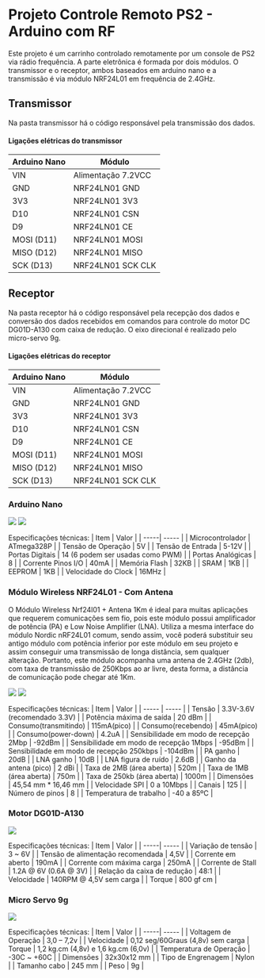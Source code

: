 # Projeto Controle Remoto PS2 - Arduino com RF

Este projeto é um carrinho controlado remotamente por um console de PS2 via rádio frequência. A parte eletrônica é formada por dois módulos. O transmissor e o receptor, ambos baseados em arduino nano e a transmissão é via módulo NRF24L01 em frequência de 2.4GHz.

## Transmissor

Na pasta transmissor há o código responsável pela transmissão dos dados. 

#### Ligações elétricas do transmissor

| Arduino Nano | Módulo |
| ----- | ----- |
| VIN | Alimentação 7.2VCC |
| GND | NRF24LN01 GND |
| 3V3 | NRF24LN01 3V3 |
| D10 | NRF24LN01 CSN |
| D9 | NRF24LN01 CE |
| MOSI (D11) | NRF24LN01 MOSI |
| MISO (D12) | NRF24LN01 MISO |
| SCK (D13) | NRF24LN01 SCK CLK |

## Receptor

Na pasta receptor há o código responsável pela recepção dos dados e conversão dos dados recebidos em comandos para controle do motor DC DG01D-A130 com caixa de redução. O eixo direcional é realizado pelo micro-servo 9g.

#### Ligações elétricas do receptor

| Arduino Nano | Módulo |
| ----- | ----- |
| VIN | Alimentação 7.2VCC |
| GND | NRF24LN01 GND |
| 3V3 | NRF24LN01 3V3 |
| D10 | NRF24LN01 CSN |
| D9 | NRF24LN01 CE |
| MOSI (D11) | NRF24LN01 MOSI |
| MISO (D12) | NRF24LN01 MISO |
| SCK (D13) | NRF24LN01 SCK CLK |


### Arduino Nano

<img src="/assets/images/arduino-nano-esquema.jpg">

<img src="/assets/images/arduino-nano-pinout.png">

Especificações técnicas:
| Item | Valor |
| -----| ----- |
| Microcontrolador | ATmega328P |
| Tensão de Operação | 5V |
| Tensão de Entrada | 5-12V |
| Portas Digitais | 14 (6 podem ser usadas como PWM) |
| Portas Analógicas | 8 |
| Corrente Pinos I/O | 40mA |
| Memória Flash | 32KB |
| SRAM | 1KB |
| EEPROM | 1KB |
| Velocidade do Clock | 16MHz |


### Módulo Wireless NRF24L01 - Com Antena

O Módulo Wireless Nrf24l01 + Antena 1Km é ideal para muitas aplicações que requerem comunicações sem fio, pois este módulo possui amplificador de potência (PA) e Low Noise Amplifier (LNA). Utiliza a mesma interface do módulo Nordic nRF24L01 comum, sendo assim, você poderá substituir seu antigo módulo com potência inferior por este módulo em seu projeto e assim conseguir uma transmissão de longa distância, sem qualquer alteração. Portanto, este módulo acompanha uma antena de 2.4GHz (2db), com taxa de transmissão de 250Kbps ao ar livre, desta forma, a distância de comunicação pode chegar até 1Km.

<img src="/assets/images/nrf24l01-antena-1km.jpg">

<img src="/assets/images/nrf24l01-pinagem.jpg">

Especificações técnicas:
| Item  | Valor |
| ----- | ----- |
| Tensão | 3.3V-3.6V (recomendado 3.3V) |
| Potência máxima de saída | 20 dBm |
| Consumo(transmitindo) | 115mA(pico) |
| Consumo(recebendo) | 45mA(pico) |
| Consumo(power-down) | 4.2uA |
| Sensibilidade em modo de recepção 2Mbp | -92dBm |
| Sensibilidade em modo de recepção 1Mbps | -95dBm |
| Sensibilidade em modo de recepção 250kbps | -104dBm |
| PA ganho | 20dB |
| LNA ganho | 10dB |
| LNA figura de ruído | 2.6dB |
| Ganho da antena (pico) | 2 dBi |
| Taxa de 2MB (área aberta) | 520m |
| Taxa de 1MB (área aberta) | 750m |
| Taxa de 250kb (área aberta) | 1000m |
| Dimensões | 45,54 mm * 16,46 mm |
| Velocidade SPI | 0 a 10Mbps |
| Canais | 125 |
| Número de pinos | 8 |
| Temperatura de trabalho | -40 a 85ºC |

### Motor DG01D-A130

<img src="/assets/images/motor-dc-3a6v.png">

Especificações técnicas:
| Item | Valor |
| -----| ----- |
| Variação de tensão | 3 ~ 6V |
| Tensão de alimentação recomendada | 4,5V |
| Corrente em aberto | 190mA |
| Corrente com máxima carga | 250mA |
| Corrente de Stall | 1.2A @ 6V (0.6A @ 3V) |
| Relação da caixa de redução | 48:1 |
| Velocidade | 140RPM @ 4,5V sem carga |
| Torque | 800 gf cm |

### Micro Servo 9g

<img src="/assets/images/micro-servo-9g.png">

Especificações técnicas:
| Item | Valor |
| -----| ----- |
| Voltagem de Operação | 3,0 – 7,2v |
| Velocidade | 0,12 seg/60Graus (4,8v) sem carga |
Torque | 1,2 kg.cm (4,8v) e 1,6 kg.cm (6,0v) |
| Temperatura de Operação | -30C ~ +60C |
| Dimensões | 32x30x12 mm | 
| Tipo de Engrenagem | Nylon |
| Tamanho cabo | 245 mm |
| Peso | 9g | 
